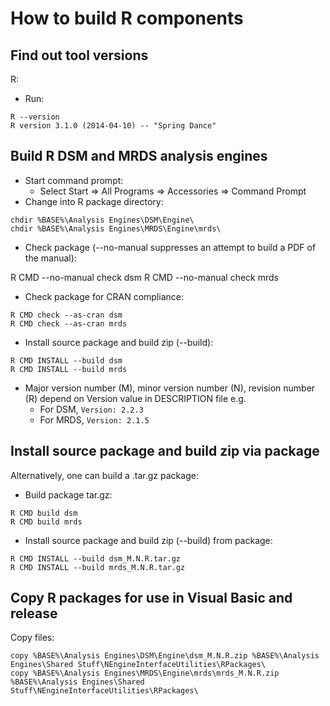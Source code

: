 How to build R components
=========================

Find out tool versions
----------------------

R:

* Run:

<p/>

    R --version
    R version 3.1.0 (2014-04-10) -- "Spring Dance"

Build R DSM and MRDS analysis engines
-------------------------------------

* Start command prompt:
  - Select Start => All Programs => Accessories => Command Prompt
* Change into R package directory:

<p/>

    chdir %BASE%\Analysis Engines\DSM\Engine\
    chdir %BASE%\Analysis Engines\MRDS\Engine\mrds\

* Check package (--no-manual suppresses an attempt to build a PDF of the manual):

<p/>
    R CMD --no-manual check dsm
    R CMD --no-manual check mrds

* Check package for CRAN compliance:

<p/>

    R CMD check --as-cran dsm
    R CMD check --as-cran mrds

* Install source package and build zip (--build):

<p/>

    R CMD INSTALL --build dsm
    R CMD INSTALL --build mrds

* Major version number (M), minor version number (N), revision number (R) depend on Version value in DESCRIPTION file e.g.
  - For DSM, `Version: 2.2.3`
  - For MRDS, `Version: 2.1.5`

Install source package and build zip via package
------------------------------------------------

Alternatively, one can build a .tar.gz package:

* Build package tar.gz:

<p/>

    R CMD build dsm
    R CMD build mrds

* Install source package and build zip (--build) from package:

<p/>

    R CMD INSTALL --build dsm_M.N.R.tar.gz
    R CMD INSTALL --build mrds_M.N.R.tar.gz


Copy R packages for use in Visual Basic and release
---------------------------------------------------

Copy files:

<p/>

    copy %BASE%\Analysis Engines\DSM\Engine\dsm_M.N.R.zip %BASE%\Analysis Engines\Shared Stuff\NEngineInterfaceUtilities\RPackages\
    copy %BASE%\Analysis Engines\MRDS\Engine\mrds\mrds_M.N.R.zip %BASE%\Analysis Engines\Shared Stuff\NEngineInterfaceUtilities\RPackages\

